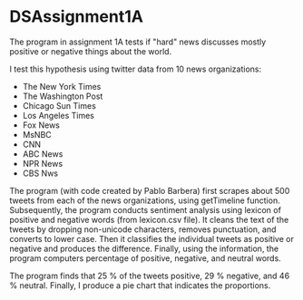 # DSAssignment1A

The program in assignment 1A tests if "hard" news discusses mostly positive or negative things about the world. 

I test this hypothesis using twitter data from 10 news organizations: 
* The New York Times
* The Washington Post
* Chicago Sun Times
* Los Angeles Times
* Fox News
* MsNBC
* CNN
* ABC News
* NPR News
* CBS Nws

The program (with code created by Pablo Barbera) first scrapes about 500 tweets from each of the news organizations, using getTimeline function. Subsequently, the program conducts sentiment analysis using lexicon of positive and negative words (from lexicon.csv file). It cleans the text of the tweets by dropping non-unicode characters, removes punctuation, and converts to lower case. Then it classifies the individual tweets as positive or negative and produces the difference. Finally, using the information, the program computers percentage of positive, negative, and neutral words. 

The program finds that 25 % of the tweets positive, 29 % negative, and 46 % neutral. 
Finally, I produce a pie chart that indicates the proportions.
